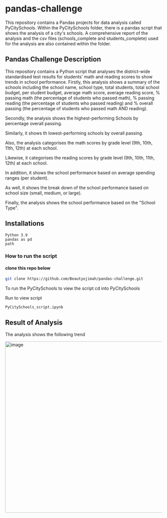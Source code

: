 # pandas-challenge

This repository contains a Pandas projects for data analysis called PyCitySchools. Within the PyCitySchools folder, there is a pandas script that shows the analysis of a city's schools. A comprehensive report of the analysis and the  csv files (schools_complete and students_complete) used for the analysis are also contained within the folder.

## Pandas Challenge Description

This repository contains a Python script that analyses the district-wide standardised test results for students' math and reading scores to show trends in school performance. Firstly, this analysis shows a summary of the schools including the school name, school type, total students, total school budget, per student budget, average math score, average reading score, % passing math (the percentage of students who passed math), % passing reading (the percentage of students who passed reading) and % overall passing (the percentage of students who passed math AND reading).

Secondly, the analysis shows the highest-performing Schools by percentage overall passing. 

Similarly, it shows th lowest-performing schools by overall passing.

Also, the analysis categorises the math scores by grade level (9th, 10th, 11th, 12th) at each school. 

Likewise, it categorises the reading scores by grade level (9th, 10th, 11th, 12th) at each school.

In addition, it shows the school performance based on average spending ranges (per student).

As well, it shows the break down of the school performance based on school size (small, medium, or large). 

Finally, the analysis shows the school performance based on the "School Type".


## Installations 

    Python 3.9
    pandas as pd
    path

### How to run the script 
#### clone this repo below 
```bash
git clone https://github.com/Beautyojimah/pandas-challenge.git
```
To run the PyCitySchools to view the script
cd into PyCitySchools

Run to view script
```bash
PyCitySchools_script.ipynb
```
## Result of Analysis

The analysis shows the following trend 

<img width="550" alt="image" src="https://github.com/Beautyojimah/pandas-challenge/assets/110996458/25c43262-7db6-4727-a672-f4735228bb18">

